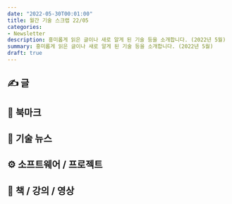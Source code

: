 ```yaml
---
date: "2022-05-30T00:01:00"
title: 월간 기술 스크랩 22/05
categories:
- Newsletter
description: 흥미롭게 읽은 글이나 새로 알게 된 기술 등을 소개합니다. (2022년 5월)
summary: 흥미롭게 읽은 글이나 새로 알게 된 기술 등을 소개합니다. (2022년 5월)
draft: true
---
```


## ✍️ 글

## 📌 북마크

## 📰 기술 뉴스

## ⚙️ 소프트웨어 / 프로젝트

## 📙 책 / 강의 / 영상
